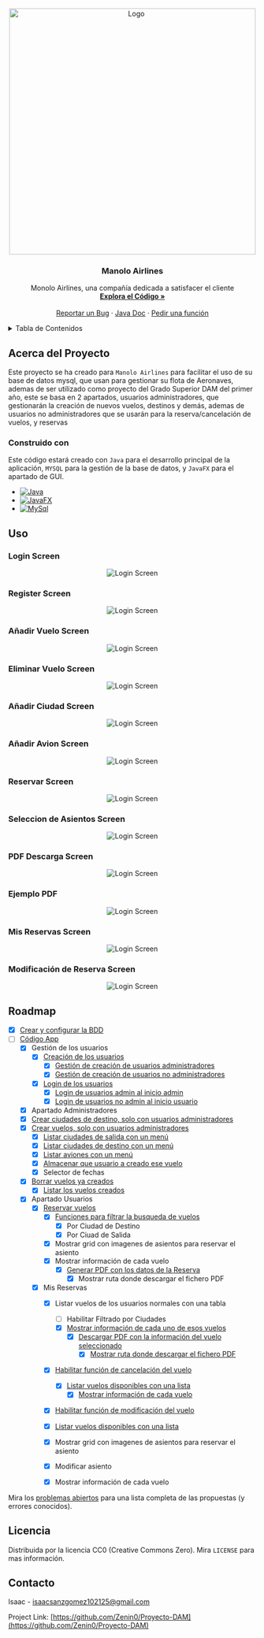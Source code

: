 <a name="readme-top"></a>
<!-- PROJECT LOGO -->
<br />
<div align="center">
  <a href="https://github.com/Zenin0/Proyecto-DAM">
    <img src="images/logo.png" alt="Logo" width="500" height="500">
  </a>

  <h3 align="center">Manolo Airlines</h3>

  <p align="center">
    Monolo Airlines, una compañía dedicada a satisfacer el cliente
    <br />
    <a href="https://github.com/Zenin0/Proyecto-DAM/tree/main/App"><strong>Explora el Código »</strong></a>
    <br />
    <br />
    <a href="https://github.com/Zenin0/Proyecto-DAM/issues">Reportar un Bug</a>
    ·
    <a href="https://zenin0.github.io/Manolo-Airlines-JavaDoc.github.io/app/module-summary.html">Java Doc</a>
    ·
    <a href="https://github.com/Zenin0/Proyecto-DAM/issues">Pedir una función</a>
  </p>
</div>



<!-- Tabla de Contenidos -->
<details>
  <summary>Tabla de Contenidos</summary>
  <ol>
    <li>
      <a href="#acerca-del-proyecto">Acerca del Proyecto</a>
      <ul>
        <li><a href="#construido-con">Construido con</a></li>
      </ul>
    </li>
    <li><a href="#uso">Uso</a></li>
    <li><a href="#roadmap">Roadmap</a></li>
    <li><a href="#licencia">Licencia</a></li>
    <li><a href="#contacto">Contacto</a></li>
  </ol>
</details>



<!-- Acerca del Proyecto -->
## Acerca del Proyecto

Este proyecto se ha creado para `Manolo Airlines` para facilitar el uso de su base de datos mysql, que usan para gestionar su flota de Aeronaves, ademas de ser utilizado como proyecto del Grado Superior DAM del primer año, este se basa en 2 apartados, usuarios administradores, que gestionarán la creación de nuevos vuelos, destinos y demás, ademas de usuarios no administradores que se usarán para la reserva/cancelación de vuelos, y reservas



### Construido con

Este código estará creado con `Java` para el desarrollo principal de la aplicación, `MYSQL` para la gestión de la base de datos, y `JavaFX` para el apartado de GUI.

* [![Java](https://img.shields.io/badge/java-ED8B00?style=for-the-badge)](https://www.java.com)
* [![JavaFX](https://img.shields.io/badge/javafx-ED8B00?style=for-the-badge)](https://openjfx.io/)
* [![MySql](https://img.shields.io/badge/MYsql-3670A0?style=for-the-badge)](https://www.mysql.com/)


<!-- Ejemplos de uso -->
## Uso

### Login Screen

  <p align="center">
    <img src="./images/Login-Screen.png" alt="Login Screen">
  </p>

### Register Screen

  <p align="center">
    <img src="./images/Register-Screen.png" alt="Login Screen">
  </p>

### Añadir Vuelo Screen

  <p align="center">
    <img src="./images/AddVuelo.png" alt="Login Screen">
  </p>

### Eliminar Vuelo Screen

  <p align="center">
    <img src="./images/DelVuelo.png" alt="Login Screen">
  </p>

### Añadir Ciudad Screen

  <p align="center">
    <img src="./images/AddCiudad.png" alt="Login Screen">
  </p>

### Añadir Avion Screen

  <p align="center">
    <img src="./images/AddAvion.png" alt="Login Screen">
  </p>


### Reservar Screen

  <p align="center">
    <img src="./images/ReservarScreen.png" alt="Login Screen">
  </p>

### Seleccion de Asientos Screen

  <p align="center">
    <img src="./images/AsientoReservaSeleccion.png" alt="Login Screen">
  </p>

  ### PDF Descarga Screen

  <p align="center">
    <img src="./images/PDFDownloadScreeb.png" alt="Login Screen">
  </p>

### Ejemplo PDF

  <p align="center">
    <img src="./images/PDF-Example.png" alt="Login Screen">
  </p>

  ### Mis Reservas Screen

  <p align="center">
    <img src="./images/MisReservasScreen.png" alt="Login Screen">
  </p>

### Modificación de Reserva Screen

  <p align="center">
    <img src="./images/ModificarReservaAsientoScreen.png" alt="Login Screen">
  </p>


<!-- ROADMAP -->
## Roadmap

- [X] [Crear y configurar la BDD](https://github.com/Zenin0/Proyecto-DAM/blob/main/App/bdd.sql)
- [ ] [Código App](https://github.com/Zenin0/Proyecto-DAM/tree/main/App/src/main/java/app)
  - [X] Gestión de los usuarios
    - [X] [Creación de los usuarios](https://github.com/Zenin0/Proyecto-DAM/blob/main/App/src/main/java/app/Gestioner.java)
      - [X] [Gestión de creación de usuarios administradores](https://github.com/Zenin0/Proyecto-DAM/blob/main/App/src/main/java/app/Gestioner.java)
      - [X] [Gestión de creación de usuarios no administradores](https://github.com/Zenin0/Proyecto-DAM/blob/main/App/src/main/java/app/Gestioner.java)
    - [X] [Login de los usuarios](https://github.com/Zenin0/Proyecto-DAM/blob/main/App/src/main/java/app/Gestioner.java)
      - [X] [Login de usuarios admin al inicio admin](https://github.com/Zenin0/Proyecto-DAM/blob/main/App/src/main/java/app/Gestioner.java)
      - [X] [Login de usuarios no admin al inicio usuario](https://github.com/Zenin0/Proyecto-DAM/blob/main/App/src/main/java/app/Gestioner.java)
  - [X]  Apartado Administradores 
    - [X] [Crear ciudades de destino, solo con usuarios administradores](https://github.com/Zenin0/Proyecto-DAM/blob/main/App/src/main/java/app/Gestioner.java)
    - [X] [Crear vuelos, solo con usuarios administradores](https://github.com/Zenin0/Proyecto-DAM/blob/main/App/src/main/java/app/Gestioner.java)
      - [X] [Listar ciudades de salida con un menú](https://github.com/Zenin0/Proyecto-DAM/blob/main/App/src/main/java/app/Getter.java)
      - [X] [Listar ciudades de destino con un menú](https://github.com/Zenin0/Proyecto-DAM/blob/main/App/src/main/java/app/Menus.java)
      - [X] [Listar aviones con un menú](https://github.com/Zenin0/Proyecto-DAM/blob/main/App/src/main/java/app/Getter.java)
      - [X] [Almacenar que usuario a creado ese vuelo](https://github.com/Zenin0/Proyecto-DAM/blob/main/App/src/main/java/app/GlobalData.java)
      - [X] Selector de fechas 
    - [X] [Borrar vuelos ya creados](https://github.com/Zenin0/Proyecto-DAM/blob/main/App/src/main/java/app/Gestioner.java)
      - [X] [Listar los vuelos creados](https://github.com/Zenin0/Proyecto-DAM/blob/main/App/src/main/java/app/Getter.java)
  - [X] Apartado Usuarios 
    - [X] [Reservar vuelos](https://github.com/Zenin0/Proyecto-DAM/blob/main/App/src/main/java/app/Gestioner.java)
      - [X] [Funciones para filtrar la busqueda de vuelos](https://github.com/Zenin0/Proyecto-DAM/blob/main/App/src/main/java/app/Getter.java)
        - [X] Por Ciudad de Destino
        - [X] Por Ciuad de Salida
      - [X] Mostrar grid con imagenes de asientos para reservar el asiento
      - [X] Mostrar información de cada vuelo
        - [X] [Generar PDF con los datos de la Reserva](https://github.com/Zenin0/Proyecto-DAM/blob/main/App/src/main/java/app/Gestioner.java)
          - [X] Mostrar ruta donde descargar el fichero PDF
    - [X] Mis Reservas
      - [X] Listar vuelos de los usuarios normales con una tabla
        - [ ] Habilitar Filtrado por Ciudades
        - [X] [Mostrar información de cada uno de esos vuelos](https://github.com/Zenin0/Proyecto-DAM/blob/main/App/src/main/java/app/Getter.java)
          - [X] [Descargar PDF con la información del vuelo seleccionado](https://github.com/Zenin0/Proyecto-DAM/blob/main/App/src/main/java/app/Gestioner.java)
            - [X] [Mostrar ruta donde descargar el fichero PDF](https://github.com/Zenin0/Proyecto-DAM/blob/main/App/src/main/java/app/Gestioner.java)
      - [X] [Habilitar función de cancelación del vuelo](https://github.com/Zenin0/Proyecto-DAM/blob/main/App/src/main/java/app/Gestioner.java)
        - [X] [Listar vuelos disponibles con una lista](https://github.com/Zenin0/Proyecto-DAM/blob/main/App/src/main/java/app/Getter.java)
          - [X] [Mostrar información de cada vuelo](https://github.com/Zenin0/Proyecto-DAM/blob/main/App/src/main/java/app/Getter.java)
      - [X]  [Habilitar función de modificación del vuelo](https://github.com/Zenin0/Proyecto-DAM/blob/main/App/src/main/java/app/Gestioner.java)
      - [X] [Listar vuelos disponibles con una lista](https://github.com/Zenin0/Proyecto-DAM/blob/main/App/src/main/java/app/Getter.java)
      - [X] Mostrar grid con imagenes de asientos para reservar el asiento
      - [X] Modificar asiento
      - [X] Mostrar información de cada vuelo


Mira los  [problemas abiertos](https://github.com/Zenin0/Proyecto-DAM/issues) para una lista completa de las propuestas (y errores conocidos).




<!-- LICENCIA --> 
## Licencia

Distribuida por la licencia CC0 (Creative Commons Zero). Mira `LICENSE` para mas información.



<!-- CONTACTO -->
## Contacto

Isaac - isaacsanzgomez102125@gmail.com

Project Link: [https://github.com/Zenin0/Proyecto-DAM](https://github.com/Zenin0/Proyecto-DAM)
